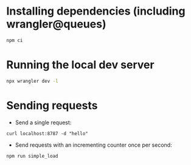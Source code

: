 # Installing dependencies (including wrangler@queues)

```bash
npm ci
```

# Running the local dev server

```bash
npx wrangler dev -l
```

# Sending requests

* Send a single request:
```
curl localhost:8787 -d "hello"
```

* Send requests with an incrementing counter once per second:
```
npm run simple_load
```